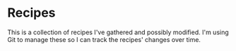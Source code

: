 # Recipes

This is a collection of recipes I've gathered and possibly modified.  I'm using Git to manage these so I can track the recipes' changes over time.
